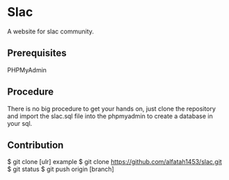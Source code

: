 # Slac
A website for slac community.

## Prerequisites
PHPMyAdmin

## Procedure
There is no big procedure to get your hands on, just clone the repository and import the slac.sql file into the phpmyadmin to create a database in your sql.

## Contribution
$ git clone [ulr]
example $ git clone https://github.com/alfatah1453/slac.git
$ git status
$ git push origin [branch]
